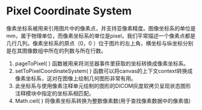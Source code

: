 # Pixel Coordinate System

像素坐标系被用来引用图片中的像素点，并支持亚像素精度。图像坐标系的单位是mm，属于物理单位，而像素坐标系的单位是pixel，我们平常描述一个像素点都是几行几列。像素坐标系的原点（0，0 ）位于图片的左上角，横坐标与纵坐标分别是在其图像数组中所在的列数与所在行数。

1. pageToPixel( ) 函数被用来将浏览器事件里获取的坐标转换成像素坐标系。
2. setToPixelCoordinateSystem( ) 函数可以将canvas的上下文context转换成像素坐标系，这对在图像上绘制几何图形非常有用。
3. 此坐标系与使用像素注释单元绘制的图形的DICOM灰度软拷贝呈现状态图形注释模块中指定的坐标系相匹配。
4. Math.ceil( ) 将像素坐标系转换为整数像素数(用于查找像素数据中的像素值)
